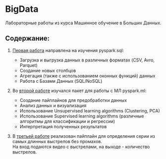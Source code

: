 # BigData

Лабораторные работы из курса Машинное обучение в Больших Данных.

## Содержание:

1. [Первая работа](Lab1) направлена на изучения pyspark.sql:
   - Загрузка и выгрузка данных в различных форматах (CSV, Avro, Parquet)
   - Создание новых столбцов
   - Агрегация (также с использованием оконных функций) данных 
   - Работа с Базами Данных (SQL/NoSQL)

2. Во [второй работе](Lab2) изучался пакет для работы с МЛ pyspark.ml:
   - Создание пайплайнов для предобработки данных
   - Анализ данных и визуализация
   - Использование Unsupervised learning algorithms (Clustering, PCA)
   - Использование Supervised learning algorithms (различные алгоритмы для классификации и регрессии)
   - Интерпретация полученных результатов

3. В [третьей работе](Lab3) реализован пайплайн для определения серии из самых длинных выстрелов без промахов.\
На вход подаются видео с выстрелами, на выходе - количество выстрелов.